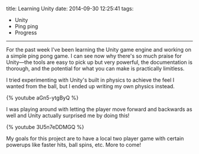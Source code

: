 title: Learning Unity
date: 2014-09-30 12:25:41
tags:
- Unity
- Ping ping
- Progress
---
For the past week I've been learning the Unity game engine and working on a simple ping pong game. I can see now why there's so much praise for Unity—the tools are easy to pick up but very powerful, the documentation is thorough, and the potential for what you can make is practically limitless.

I tried experimenting with Unity's built in physics to achieve the feel I wanted from the ball, but I ended up writing my own physics instead. 

{% youtube aGn5-ytgByQ %} 

I was playing around with letting the player move forward and backwards as well and Unity actually surprised me by doing this!

{% youtube 3U5n7eDDMGQ %}

My goals for this project are to have a local two player game with certain powerups like faster hits, ball spins, etc. More to come!
